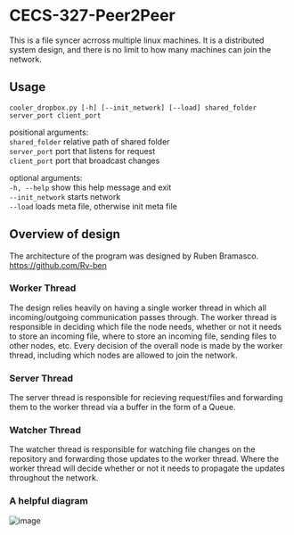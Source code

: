 # CECS-327-Peer2Peer
This is a file syncer acrross multiple linux machines. It is a distributed system design, and there is no limit to how many machines can join the network.

## Usage
`cooler_dropbox.py [-h] [--init_network] [--load] shared_folder server_port client_port`

positional arguments: <br />
  `shared_folder`   relative path of shared folder <br />
  `server_port`     port that listens for request  <br />
  `client_port`     port that broadcast changes  <br />

optional arguments: <br />
  `-h, --help`      show this help message and exit <br />
  `--init_network`  starts network <br />
  `--load`          loads meta file, otherwise init meta file <br />

## Overview of design
The architecture of the program was designed by Ruben Bramasco. https://github.com/Rv-ben
### Worker Thread
The design relies heavily on having a single worker thread in which all incoming/outgoing communication passes through. The worker thread is responsible in deciding which file the node needs, whether or not it needs to store an incoming file, where to store an incoming file, sending files to other nodes, etc. Every decision of the overall node is made by the worker thread, including which nodes are allowed to join the network.
### Server Thread
The server thread is responsible for recieving request/files and forwarding them to the worker thread via a buffer in the form of a Queue.
### Watcher Thread
The watcher thread is responsible for watching file changes on the repository and forwarding those updates to the worker thread. Where the worker thread will decide whether or not it needs to propagate the updates throughout the network.
### A helpful diagram
![image](https://user-images.githubusercontent.com/36426490/117511167-29dd3f80-af42-11eb-87a2-ab4ee3da5e7a.png)
